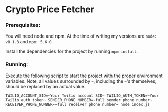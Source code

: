 # Crypto Price Fetcher

### Prerequisites:
You will need node and npm. At the time of writing my versions are `node: v8.1.3` and `npm: 5.6.0`.

Install the dependencies for the project by running `npm install`.

### Running:
Execute the following script to start the project with the proper environment variables. Note, all values surrounded by `~`, including the `~`'s themselves, should be replaced by an actual value.

`TWILIO_ACCOUNT_SID=~Your Twilio account SID~ TWILIO_AUTH_TOKEN=~Your Twilio auth token~ SENDER_PHONE_NUMBER=~full sender phone number~ RECEIVER_PHONE_NUMBER=~full receiver phone number~ node index.js`
